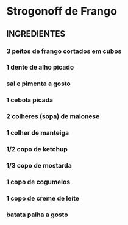 

  # Strogonoff de Frango


## INGREDIENTES
### 3 peitos de frango cortados em cubos
### 1 dente de alho picado
### sal e pimenta a gosto
### 1 cebola picada
### 2 colheres (sopa) de maionese
### 1 colher de manteiga
### 1/2 copo de ketchup
### 1/3 copo de mostarda
### 1 copo de cogumelos
### 1 copo de creme de leite
### batata palha a gosto
